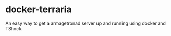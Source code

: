 docker-terraria
===============

An easy way to get a armagetronad server up and running using docker and TShock.
